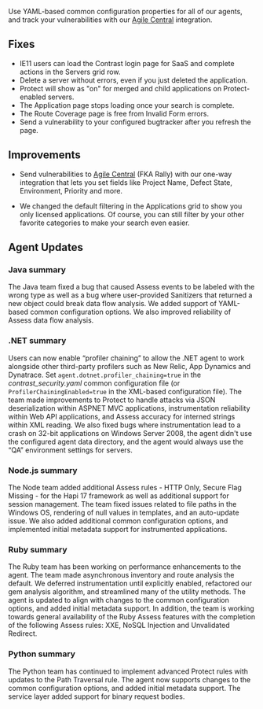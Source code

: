 <!--
title: "Contrast 3.5.6 - September 2018"
description: "Contrast 3.5.6 September 2018"
tags: "3.5.6 September Release Notes"
-->

Use YAML-based common configuration properties for all of our agents, and track your vulnerabilities with our [Agile Central](admin-orgintegrations.html#central) integration. 

## Fixes

* IE11 users can load the Contrast login page for SaaS and complete actions in the Servers grid row. 
* Delete a server without errors, even if you just deleted the application. 
* Protect will show as "on" for merged and child applications on Protect-enabled servers. 
* The Application page stops loading once your search is complete. 
* The Route Coverage page is free from Invalid Form errors. 
* Send a vulnerability to your configured bugtracker after you refresh the page. 

## Improvements

* Send vulnerabilities to [Agile Central](admin-orgintegrations.html#central) (FKA Rally) with our one-way integration that lets you set fields like Project Name, Defect State, Environment, Priority and more. 

* We changed the default filtering in the Applications grid to show you only licensed applications. Of course, you can still filter by your other favorite categories to make your search even easier.


## Agent Updates

### Java summary 

The Java team fixed a bug that caused Assess events to be labeled with the wrong type as well as a bug where user-provided Sanitizers that returned a new object could break data flow analysis. We added support of YAML-based common configuration options. We also improved reliability of Assess data flow analysis.

### .NET summary 

Users can now enable “profiler chaining” to allow the .NET agent to work alongside other third-party profilers such as New Relic, App Dynamics and Dynatrace. Set `agent.dotnet.profiler_chaining=true` in the *contrast_security.yaml* common configuration file (or `ProfilerChainingEnabled=true` in the XML-based configuration file). The team made improvements to Protect to handle attacks via JSON deserialization within ASPNET MVC applications, instrumentation reliability within Web API applications, and Assess accuracy for interned strings within XML reading. We also fixed bugs where instrumentation lead to a crash on 32-bit applications on Windows Server 2008, the agent didn't use the configured agent data directory, and the agent would always use the “QA” environment settings for servers.

### Node.js summary 

The Node team added additional Assess rules - HTTP Only, Secure Flag Missing - for the Hapi 17 framework as well as additional support for session management. The team fixed issues related to file paths in the Windows OS, rendering of null values in templates, and an auto-update issue. We also added additional common configuration options, and implemented initial metadata support for instrumented applications.

### Ruby summary 

The Ruby team has been working on performance enhancements to the agent. The team made asynchronous inventory and route analysis the default. We deferred instrumentation until explicitly enabled, refactored our gem analysis algorithm, and streamlined many of the utility methods. The agent is updated to align with changes to the common configuration options, and added initial metadata support. In addition, the team is working towards general availability of the Ruby Assess features with the completion of the following Assess rules: XXE, NoSQL Injection and Unvalidated Redirect.

### Python summary

The Python team has continued to implement advanced Protect rules with updates to the Path Traversal rule. The agent now supports changes to the common configuration options, and added initial metadata support. The service layer added support for binary request bodies.



